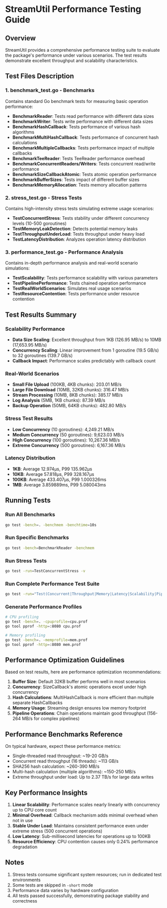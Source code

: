 # StreamUtil Performance Testing Guide

## Overview

StreamUtil provides a comprehensive performance testing suite to evaluate the package's performance under various scenarios. The test results demonstrate excellent throughput and scalability characteristics.

## Test Files Description

### 1. benchmark_test.go - Benchmarks
Contains standard Go benchmark tests for measuring basic operation performance:
- **BenchmarkReader**: Tests read performance with different data sizes
- **BenchmarkWriter**: Tests write performance with different data sizes
- **BenchmarkHashCallback**: Tests performance of various hash algorithms
- **BenchmarkMultiHashCallback**: Tests performance of concurrent hash calculations
- **BenchmarkMultipleCallbacks**: Tests performance impact of multiple callbacks
- **BenchmarkTeeReader**: Tests TeeReader performance overhead
- **BenchmarkConcurrentReaders/Writers**: Tests concurrent read/write performance
- **BenchmarkSizeCallbackAtomic**: Tests atomic operation performance
- **BenchmarkBufferSizes**: Tests impact of different buffer sizes
- **BenchmarkMemoryAllocation**: Tests memory allocation patterns

### 2. stress_test.go - Stress Tests
Contains high-intensity stress tests simulating extreme usage scenarios:
- **TestConcurrentStress**: Tests stability under different concurrency levels (10-500 goroutines)
- **TestMemoryLeakDetection**: Detects potential memory leaks
- **TestThroughputUnderLoad**: Tests throughput under heavy load
- **TestLatencyDistribution**: Analyzes operation latency distribution

### 3. performance_test.go - Performance Analysis
Contains in-depth performance analysis and real-world scenario simulations:
- **TestScalability**: Tests performance scalability with various parameters
- **TestPipelinePerformance**: Tests chained operation performance
- **TestRealWorldScenarios**: Simulates real usage scenarios
- **TestResourceContention**: Tests performance under resource contention

## Test Results Summary

### Scalability Performance
- **Data Size Scaling**: Excellent throughput from 1KB (126.95 MB/s) to 10MB (17,653.95 MB/s)
- **Concurrency Scaling**: Linear improvement from 1 goroutine (19.5 GB/s) to 32 goroutines (139.7 GB/s)
- **Callback Impact**: Performance scales predictably with callback count

### Real-World Scenarios
- **Small File Upload** (100KB, 4KB chunks): 203.01 MB/s
- **Large File Download** (10MB, 32KB chunks): 316.47 MB/s
- **Stream Processing** (10MB, 8KB chunks): 385.17 MB/s
- **Log Analysis** (5MB, 1KB chunks): 87.39 MB/s
- **Backup Operation** (50MB, 64KB chunks): 482.80 MB/s

### Stress Test Results
- **Low Concurrency** (10 goroutines): 4,249.21 MB/s
- **Medium Concurrency** (50 goroutines): 9,623.03 MB/s
- **High Concurrency** (100 goroutines): 10,267.36 MB/s
- **Extreme Concurrency** (500 goroutines): 6,167.36 MB/s

### Latency Distribution
- **1KB**: Average 12.974µs, P99 135.962µs
- **10KB**: Average 57.818µs, P99 328.167µs
- **100KB**: Average 433.407µs, P99 1.000326ms
- **1MB**: Average 3.859889ms, P99 5.080043ms

## Running Tests

### Run All Benchmarks
```bash
go test -bench=. -benchmem -benchtime=10s
```

### Run Specific Benchmarks
```bash
go test -bench=BenchmarkReader -benchmem
```

### Run Stress Tests
```bash
go test -run=TestConcurrentStress -v
```

### Run Complete Performance Test Suite
```bash
go test -run="Test(Concurrent|Throughput|Memory|Latency|Scalability|Pipeline|RealWorld|Resource)" -v
```

### Generate Performance Profiles
```bash
# CPU profiling
go test -bench=. -cpuprofile=cpu.prof
go tool pprof -http=:8080 cpu.prof

# Memory profiling
go test -bench=. -memprofile=mem.prof
go tool pprof -http=:8080 mem.prof
```

## Performance Optimization Guidelines

Based on test results, here are performance optimization recommendations:

1. **Buffer Size**: Default 32KB buffer performs well in most scenarios
2. **Concurrency**: SizeCallback's atomic operations excel under high concurrency
3. **Hash Calculations**: MultiHashCallback is more efficient than multiple separate HashCallbacks
4. **Memory Usage**: Streaming design ensures low memory footprint
5. **Pipeline Operations**: Chain operations maintain good throughput (156-264 MB/s for complex pipelines)

## Performance Benchmarks Reference

On typical hardware, expect these performance metrics:
- Single-threaded read throughput: ~19-20 GB/s
- Concurrent read throughput (16 threads): ~113 GB/s
- SHA256 hash calculation: ~260-390 MB/s
- Multi-hash calculation (multiple algorithms): ~150-250 MB/s
- Extreme throughput under load: Up to 2.37 TB/s for large data writes

## Key Performance Insights

1. **Linear Scalability**: Performance scales nearly linearly with concurrency up to CPU core count
2. **Minimal Overhead**: Callback mechanism adds minimal overhead when not in use
3. **Stable Under Load**: Maintains consistent performance even under extreme stress (500 concurrent operations)
4. **Low Latency**: Sub-millisecond latencies for operations up to 100KB
5. **Resource Efficiency**: CPU contention causes only 0.24% performance degradation

## Notes

1. Stress tests consume significant system resources; run in dedicated test environments
2. Some tests are skipped in `-short` mode
3. Performance data varies by hardware configuration
4. All tests passed successfully, demonstrating package stability and correctness